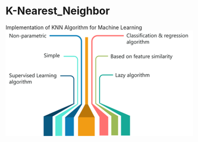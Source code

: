 # K-Nearest_Neighbor
Implementation of KNN Algorithm for Machine Learning
![KNN](https://github.com/TasmiaZerin1128/K-Nearest_Neighbor/blob/master/KNN_bg.png)
